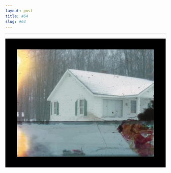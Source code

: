 ```yaml
---
layout: post
title: #64
slug: #64
---
```

---
<p class="description" style="text-align: center;">
<img src="/assets/danilo-luna-archives-26.jpg" />
  <br>
  <br>
